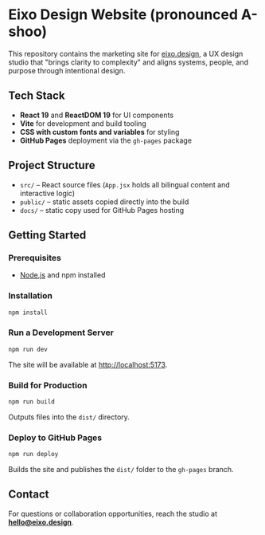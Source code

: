 # Eixo Design Website (pronounced A-shoo)

This repository contains the marketing site for [eixo.design](https://eixo.design), a UX design studio that "brings clarity to complexity" and aligns systems, people, and purpose through intentional design.

## Tech Stack
- **React 19** and **ReactDOM 19** for UI components
- **Vite** for development and build tooling
- **CSS with custom fonts and variables** for styling
- **GitHub Pages** deployment via the `gh-pages` package

## Project Structure
- `src/` – React source files (`App.jsx` holds all bilingual content and interactive logic)
- `public/` – static assets copied directly into the build
- `docs/` – static copy used for GitHub Pages hosting

## Getting Started

### Prerequisites
- [Node.js](https://nodejs.org/) and npm installed

### Installation
```bash
npm install
```

### Run a Development Server
```bash
npm run dev
```
The site will be available at [http://localhost:5173](http://localhost:5173).

### Build for Production
```bash
npm run build
```
Outputs files into the `dist/` directory.

### Deploy to GitHub Pages
```bash
npm run deploy
```
Builds the site and publishes the `dist/` folder to the `gh-pages` branch.

## Contact
For questions or collaboration opportunities, reach the studio at **hello@eixo.design**.

